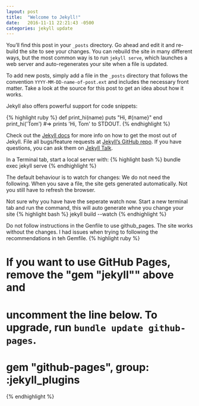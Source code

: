 ```yaml
---
layout: post
title:  "Welcome to Jekyll!"
date:   2016-11-11 22:21:43 -0500
categories: jekyll update
---
```

You’ll find this post in your `_posts` directory. Go ahead and edit it and re-build the site to see your changes. You can rebuild the site in many different ways, but the most common way is to run `jekyll serve`, which launches a web server and auto-regenerates your site when a file is updated.

To add new posts, simply add a file in the `_posts` directory that follows the convention `YYYY-MM-DD-name-of-post.ext` and includes the necessary front matter. Take a look at the source for this post to get an idea about how it works.

Jekyll also offers powerful support for code snippets:

{% highlight ruby %}
def print_hi(name)
  puts "Hi, #{name}"
end
print_hi('Tom')
#=> prints 'Hi, Tom' to STDOUT.
{% endhighlight %}

Check out the [Jekyll docs][jekyll-docs] for more info on how to get the most out of Jekyll. File all bugs/feature requests at [Jekyll’s GitHub repo][jekyll-gh]. If you have questions, you can ask them on [Jekyll Talk][jekyll-talk].

In a Terminal tab, start a local server with: 
{% highlight bash %}
bundle exec jekyll serve
{% endhighlight %}

The default behaviour is to watch for changes: We do not need the following.
When you save a file, the site gets generated automatically.  Not you still have to refresh the browser.


Not sure why you have have the seperate watch now.
Start a new terminal tab and run the command, this will auto generate whne you change your site
{% highlight bash %}
jekyll build --watch
{% endhighlight %}


Do not follow instructions in the Genfile to use github_pages.
The site works without the changes.  I had issues when trying to following the recommendations in teh Gemfile.
{% highlight ruby %}
# If you want to use GitHub Pages, remove the "gem "jekyll"" above and
# uncomment the line below. To upgrade, run `bundle update github-pages`.
# gem "github-pages", group: :jekyll_plugins
{% endhighlight %}


[jekyll-docs]: http://jekyllrb.com/docs/home
[jekyll-gh]:   https://github.com/jekyll/jekyll
[jekyll-talk]: https://talk.jekyllrb.com/
